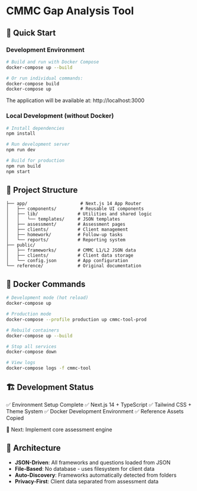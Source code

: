 # CMMC Gap Analysis Tool

## 🚀 Quick Start

### Development Environment

```bash
# Build and run with Docker Compose
docker-compose up --build

# Or run individual commands:
docker-compose build
docker-compose up
```

The application will be available at: http://localhost:3000

### Local Development (without Docker)

```bash
# Install dependencies
npm install

# Run development server
npm run dev

# Build for production
npm run build
npm start
```

## 📁 Project Structure

```
├── app/                    # Next.js 14 App Router
│   ├── components/         # Reusable UI components
│   ├── lib/               # Utilities and shared logic
│   │   └── templates/     # JSON templates
│   ├── assessment/        # Assessment pages
│   ├── clients/           # Client management
│   ├── homework/          # Follow-up tasks
│   └── reports/           # Reporting system
├── public/
│   ├── frameworks/        # CMMC L1/L2 JSON data
│   ├── clients/           # Client data storage
│   └── config.json        # App configuration
└── reference/             # Original documentation
```

## 🔧 Docker Commands

```bash
# Development mode (hot reload)
docker-compose up

# Production mode
docker-compose --profile production up cmmc-tool-prod

# Rebuild containers
docker-compose up --build

# Stop all services
docker-compose down

# View logs
docker-compose logs -f cmmc-tool
```

## 🏗️ Development Status

✅ Environment Setup Complete
✅ Next.js 14 + TypeScript
✅ Tailwind CSS + Theme System
✅ Docker Development Environment
✅ Reference Assets Copied

🔄 Next: Implement core assessment engine

## 🎯 Architecture

- **JSON-Driven**: All frameworks and questions loaded from JSON
- **File-Based**: No database - uses filesystem for client data
- **Auto-Discovery**: Frameworks automatically detected from folders
- **Privacy-First**: Client data separated from assessment data
